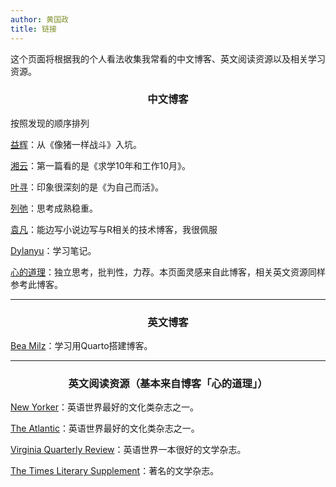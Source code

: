 ```yaml
---
author: 黄国政
title: 链接
---
```


<style>
h2,h3 {
  text-align: center;
  font-weight: bold;
}
</style>

这个页面将根据我的个人看法收集我常看的中文博客、英文阅读资源以及相关学习资源。

### 中文博客

按照发现的顺序排列

[益辉](https://yihui.org)：从《像猪一样战斗》入坑。

[湘云](https://xiangyun.rbind.io)：第一篇看的是《求学10年和工作10月》。

[叶寻](https://cyrusyip.org)：印象很深刻的是《为自己而活》。

[列弛](https://www.liechi.org)：思考成熟稳重。

[袁凡](https://yuanfan.rbind.io)：能边写小说边写与R相关的技术博客，我很佩服

[Dylanyu](https://dylanyu233.rbind.io)：学习笔记。

[心的道理](https://stephenleng.com/)：独立思考，批判性，力荐。本页面灵感来自此博客，相关英文资源同样参考此博客。

---

### 英文博客

[Bea Milz](https://beamilz.com/)：学习用Quarto搭建博客。

---

### 英文阅读资源（基本来自博客「心的道理」）

[New Yorker](https://www.newyorker.com/)：英语世界最好的文化类杂志之一。

[The Atlantic](https://www.theatlantic.com/world/)：英语世界最好的文化类杂志之一。

[Virginia Quarterly Review](https://www.vqronline.org/)：英语世界一本很好的文学杂志。

[The Times Literary Supplement](https://www.the-tls.co.uk/)：著名的文学杂志。




